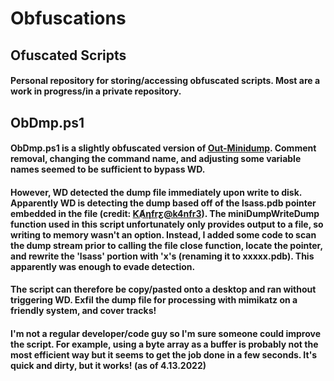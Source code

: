 # Obfuscations
## Ofuscated Scripts

#### Personal repository for storing/accessing obfuscated scripts. Most are a work in progress/in a private repository. 

## ObDmp.ps1
#### ObDmp.ps1 is a slightly obfuscated version of [Out-Minidump](https://github.com/PowerShellMafia/PowerSploit/blob/master/Exfiltration/Out-Minidump.ps1). Comment removal, changing the command name, and adjusting some variable names seemed to be sufficient to bypass WD.

#### However, WD detected the dump file immediately upon write to disk. Apparently WD is detecting the dump based off of the lsass.pdb pointer embedded in the file (credit: [ƘȺƞfrƹ@k4nfr3](https://www.bussink.net/lsass-minidump-file-seen-as-malicious-by-mcafee-av/)). The miniDumpWriteDump function used in this script unfortunately only provides output to a file, so writing to memory wasn't an option. Instead, I added some code to scan the dump stream prior to calling the file close function, locate the pointer, and rewrite the 'lsass' portion with 'x's (renaming it to xxxxx.pdb). This apparently was enough to evade detection.

#### The script can therefore be copy/pasted onto a desktop and ran without triggering WD. Exfil the dump file for processing with mimikatz on a friendly system, and cover tracks!

#### I'm not a regular developer/code guy so I'm sure someone could improve the script. For example, using a byte array as a buffer is probably not the most efficient way but it seems to get the job done in a few seconds. It's quick and dirty, but it works! (as of 4.13.2022)
